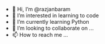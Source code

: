 - 👋 Hi, I’m @razjanbaram
- 👀 I’m interested in learning to code
- 🌱 I’m currently learning Python
- 💞️ I’m looking to collaborate on ...
- 📫 How to reach me ...

<!---
razjanbaram/razjanbaram is a ✨ special ✨ repository because its `README.md` (this file) appears on your GitHub profile.
You can click the Preview link to take a look at your changes.
--->
